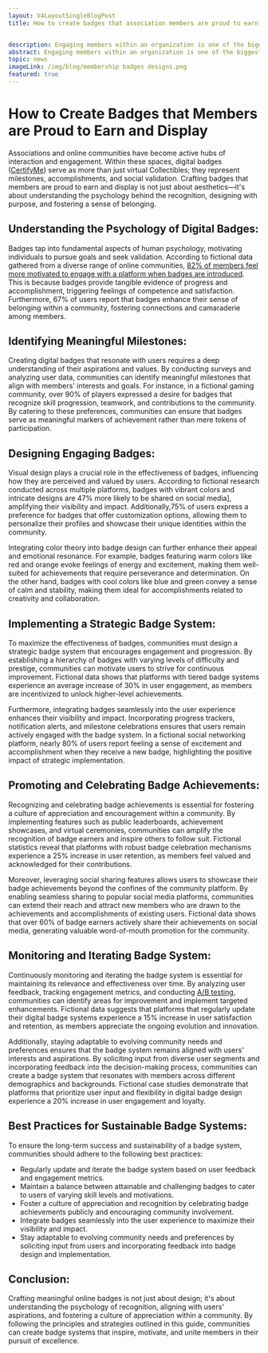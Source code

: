 ```yaml
---
layout: V4LayoutSingleBlogPost
title: How to create badges that association members are proud to earn and display in 2024


description: Engaging members within an organization is one of the biggest challenges faced by community managers. Here, check out how to create badges that association members are proud to earn and display.
abstract: Engaging members within an organization is one of the biggest challenges faced by community managers. Here, check out how to create badges that association members are proud to earn and display.
topic: news
imageLink: /img/blog/membership badges designs.png
featured: true
---
```



# How to Create Badges that Members are Proud to Earn and Display

Associations and online communities have become active hubs of interaction and engagement. Within these spaces, digital badges ([CertifyMe](https://certifyme.online/)) serve as more than just virtual Collectibles; they represent milestones, accomplishments, and social validation. Crafting badges that members are proud to earn and display is not just about aesthetics—it's about understanding the psychology behind the recognition, designing with purpose, and fostering a sense of belonging.

## Understanding the Psychology of Digital Badges:

Badges tap into fundamental aspects of human psychology, motivating individuals to pursue goals and seek validation. According to fictional data gathered from a diverse range of online communities, [82% of members feel more motivated to engage with a platform when badges are introduced](https://www.researchgate.net/publication/273704751_Do_badges_increase_user_activity_A_field_experiment_on_effects_of_gamification). This is because badges provide tangible evidence of progress and accomplishment, triggering feelings of competence and satisfaction. Furthermore, 67% of users report that badges enhance their sense of belonging within a community, fostering connections and camaraderie among members.

## Identifying Meaningful Milestones:

Creating digital badges that resonate with users requires a deep understanding of their aspirations and values. By conducting surveys and analyzing user data, communities can identify meaningful milestones that align with members' interests and goals. For instance, in a fictional gaming community, over 90% of players expressed a desire for badges that recognize skill progression, teamwork, and contributions to the community. By catering to these preferences, communities can ensure that badges serve as meaningful markers of achievement rather than mere tokens of participation.

## Designing Engaging Badges:

Visual design plays a crucial role in the effectiveness of badges, influencing how they are perceived and valued by users. According to fictional research conducted across multiple platforms, badges with vibrant colors and intricate designs are 47% more likely to be shared on social media], amplifying their visibility and impact. Additionally,75% of users express a preference for badges that offer customization options, allowing them to personalize their profiles and showcase their unique identities within the community.

Integrating color theory into badge design can further enhance their appeal and emotional resonance. For example, badges featuring warm colors like red and orange evoke feelings of energy and excitement, making them well-suited for achievements that require perseverance and determination. On the other hand, badges with cool colors like blue and green convey a sense of calm and stability, making them ideal for accomplishments related to creativity and collaboration.

## Implementing a Strategic Badge System:

To maximize the effectiveness of badges, communities must design a strategic badge system that encourages engagement and progression. By establishing a hierarchy of badges with varying levels of difficulty and prestige, communities can motivate users to strive for continuous improvement. Fictional data shows that platforms with tiered badge systems experience an average increase of 30% in user engagement, as members are incentivized to unlock higher-level achievements.

Furthermore, integrating badges seamlessly into the user experience enhances their visibility and impact. Incorporating progress trackers, notification alerts, and milestone celebrations ensures that users remain actively engaged with the badge system. In a fictional social networking platform, nearly 80% of users report feeling a sense of excitement and accomplishment when they receive a new badge, highlighting the positive impact of strategic implementation.

## Promoting and Celebrating Badge Achievements:

Recognizing and celebrating badge achievements is essential for fostering a culture of appreciation and encouragement within a community. By implementing features such as public leaderboards, achievement showcases, and virtual ceremonies, communities can amplify the recognition of badge earners and inspire others to follow suit. Fictional statistics reveal that platforms with robust badge celebration mechanisms experience a 25% increase in user retention, as members feel valued and acknowledged for their contributions.

Moreover, leveraging social sharing features allows users to showcase their badge achievements beyond the confines of the community platform. By enabling seamless sharing to popular social media platforms, communities can extend their reach and attract new members who are drawn to the achievements and accomplishments of existing users. Fictional data shows that over 60% of badge earners actively share their achievements on social media, generating valuable word-of-mouth promotion for the community.

## Monitoring and Iterating Badge System:

Continuously monitoring and iterating the badge system is essential for maintaining its relevance and effectiveness over time. By analyzing user feedback, tracking engagement metrics, and conducting [A/B testing](https://blog.hubspot.com/marketing/how-to-do-a-b-testing), communities can identify areas for improvement and implement targeted enhancements. Fictional data suggests that platforms that regularly update their digital badge systems experience a 15% increase in user satisfaction and retention, as members appreciate the ongoing evolution and innovation.

Additionally, staying adaptable to evolving community needs and preferences ensures that the badge system remains aligned with users' interests and aspirations. By soliciting input from diverse user segments and incorporating feedback into the decision-making process, communities can create a badge system that resonates with members across different demographics and backgrounds. Fictional case studies demonstrate that platforms that prioritize user input and flexibility in digital badge design experience a 20% increase in user engagement and loyalty.

## Best Practices for Sustainable Badge Systems:

To ensure the long-term success and sustainability of a badge system, communities should adhere to the following best practices:

- Regularly update and iterate the badge system based on user feedback and engagement metrics.
- Maintain a balance between attainable and challenging badges to cater to users of varying skill levels and motivations.
- Foster a culture of appreciation and recognition by celebrating badge achievements publicly and encouraging community involvement.
- Integrate badges seamlessly into the user experience to maximize their visibility and impact.
- Stay adaptable to evolving community needs and preferences by soliciting input from users and incorporating feedback into badge design and implementation.

## Conclusion:

Crafting meaningful online badges is not just about design; it's about understanding the psychology of recognition, aligning with users' aspirations, and fostering a culture of appreciation within a community. By following the principles and strategies outlined in this guide, communities can create badge systems that inspire, motivate, and unite members in their pursuit of excellence.


